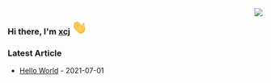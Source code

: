 <img align="right" src="https://github-readme-stats.vercel.app/api/?username=ixcj&show_icons=true&hide_title=true&include_all_commits=true&locale=cn" />

### Hi there, I'm <a href="https://xcj.im" target="_blank">xcj</a> <img src="https://raw.githubusercontent.com/ixcj/ixcj/main/assets/images/wave.gif" width="30px">

### Latest Article
<!-- blog start -->
- [Hello World](https://blog.xcj.im/post/hello-world/) - 2021-07-01
<!-- blog end -->
